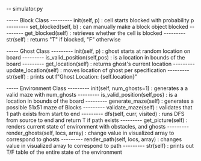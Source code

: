 -- simulator.py

----- Block Class
--------- init(self, p)                      : cell starts blocked with probability p
--------- set_blocked(self, b)               : can manually make a block object blocked 
--------- get_blocked(self)                  : retrieves whether the cell is blocked
--------- str(self)                          : returns "T" if blocked, "F" otherwise  

----- Ghost Class
--------- init(self, p)                      : ghost starts at random location on board
--------- is_valid_position(self,pos)        : is a location in bounds of the board
--------- get_location(self)                 : returns ghost's current location 
--------- update_location(self)              : moves location of ghost per specification
--------- str(self)                          : prints out f"Ghost Location: {self.location}"
 
----- Environment Class
--------- init(self, num_ghosts=1)           : generates a a valid maze with num_ghosts
--------- is_valid_position(self,pos)        : is a location in bounds of the board
--------- generate_maze(self)                : generates a possible 51x51 maze of Blocks
--------- validate_maze(self)                : validates that 1 path exists from start to end
--------- dfs(self, curr, visited)           : runs DFS from source to end and return T if path exists
--------- get_picture(self)                  : renders current state of environment with obstacles, and ghosts
--------- render_ghosts(self, locs, array)   : change value in visualized array to correspond to ghosts
--------- render_path(self, locs, array)     : changes value in visualized array to correspond to path 
--------- str(self)                          : prints out T/F table of the entire state of the environment